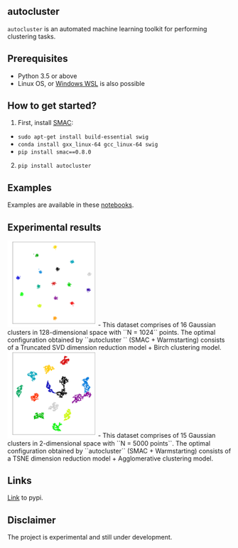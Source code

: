 ## autocluster
``autocluster`` is an automated machine learning toolkit for performing clustering tasks.   

## Prerequisites
- Python 3.5 or above
- Linux OS, or [Windows WSL](https://docs.microsoft.com/en-us/windows/wsl/about) is also possible

## How to get started?
1. First, install [SMAC](https://automl.github.io/SMAC3/stable/installation.html):
  - ``sudo apt-get install build-essential swig``
  - ``conda install gxx_linux-64 gcc_linux-64 swig``
  - ``pip install smac==0.8.0``
2. ``pip install autocluster``

## Examples
Examples are available in these [notebooks](/autocluster/examples/).

## Experimental results
<img src="images/clustering_result_dim128.png" width="200">
- This dataset comprises of 16 Gaussian clusters in 128-dimensional space with ``N = 1024`` points. The optimal configuration obtained by ``autocluster `` (SMAC + Warmstarting) consists of a Truncated SVD dimension reduction model + Birch clustering model.

<img src="images/clustering_result_s2.png" width="200">
- This dataset comprises of 15 Gaussian clusters in 2-dimensional space with ``N = 5000 points``. The optimal configuration obtained by ``autocluster`` (SMAC + Warmstarting) consists of a TSNE dimension reduction model + Agglomerative clustering model.

## Links  
[Link](https://pypi.org/project/autocluster/) to pypi. 

## Disclaimer
The project is experimental and still under development.
